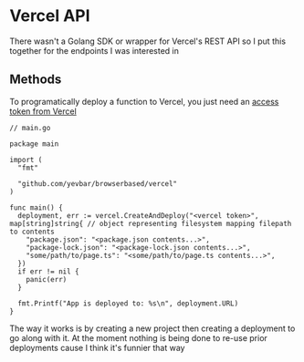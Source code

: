 # Vercel API

There wasn't a Golang SDK or wrapper for Vercel's REST API so I put this together for the endpoints I was interested in

## Methods

To programatically deploy a function to Vercel, you just need an [access token from Vercel](https://vercel.com/account/settings/tokens)

```golang
// main.go

package main

import (
  "fmt"

  "github.com/yevbar/browserbased/vercel"
)

func main() {
  deployment, err := vercel.CreateAndDeploy("<vercel token>", map[string]string{ // object representing filesystem mapping filepath to contents
	"package.json": "<package.json contents...>",
	"package-lock.json": "<package-lock.json contents...>",
	"some/path/to/page.ts": "<some/path/to/page.ts contents...>",
  })
  if err != nil {
    panic(err)
  }

  fmt.Printf("App is deployed to: %s\n", deployment.URL)
}
```

The way it works is by creating a new project then creating a deployment to go along with it. At the moment nothing is being done to re-use prior deployments cause I think it's funnier that way
